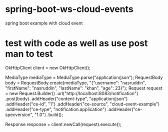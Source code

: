 # spring-boot-ws-cloud-events
spring boot example with cloud event

# test with code as well as use post man to test
OkHttpClient client = new OkHttpClient();

MediaType mediaType = MediaType.parse("application/json");
RequestBody body = RequestBody.create(mediaType, "{\"username\": \"nasruddin\", \"firstName\": \"nasruddin\", \"lastName\": \"khan\", \"age\": 23}");
Request request = new Request.Builder()
  .url("http://localhost:8083/notification")
  .post(body)
  .addHeader("content-type", "application/json")
  .addHeader("ce-id", "1")
  .addHeader("ce-source", "cloud-event-example")
  .addHeader("ce-type", "notification.application")
  .addHeader("ce-specversion", "1.0")
  .build();

Response response = client.newCall(request).execute();
